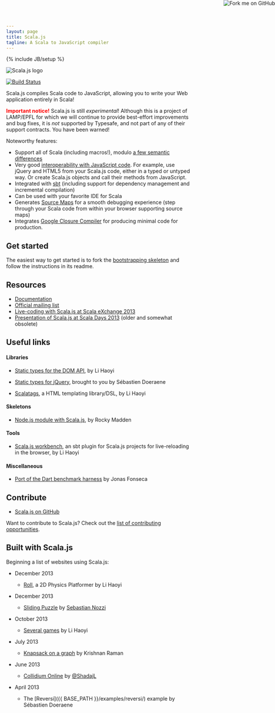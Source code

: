 ```yaml
---
layout: page
title: Scala.js
tagline: A Scala to JavaScript compiler
---
```

{% include JB/setup %}

<img id="front-page-logo" alt="Scala.js logo" title="Scala.js logo"
    src="{{ BASE_PATH }}/images/scala-js-logo.svg" />

[![Build Status](https://travis-ci.org/scala-js/scala-js.png?branch=master,scala-2.11)](https://travis-ci.org/scala-js/scala-js)

Scala.js compiles Scala code to JavaScript, allowing you to write your
Web application entirely in Scala!

<p><b><span style="color: red">Important notice!</span></b> Scala.js is still <i>experimental</i>!
Although this is a project of LAMP/EPFL for which we will continue to provide
best-effort improvements and bug fixes, it is <i>not</i> supported by Typesafe,
and not part of any of their support contracts. You have been warned!</p>

Noteworthy features:

*   Support all of Scala (including macros!),
    modulo [a few semantic differences](http://www.scala-js.org/doc/semantics.html)
*   Very good [interoperability with JavaScript code](http://www.scala-js.org/doc/js-interoperability.html).
    For example, use jQuery and HTML5 from your Scala.js code, either in a
    typed or untyped way. Or create Scala.js objects and call their methods
    from JavaScript.
*   Integrated with [sbt](http://www.scala-sbt.org/)
    (including support for dependency management and incremental compilation)
*   Can be used with your favorite IDE for Scala
*   Generates [Source Maps](http://www.html5rocks.com/en/tutorials/developertools/sourcemaps/)
    for a smooth debugging experience (step through your Scala code from within
    your browser supporting source maps)
*   Integrates [Google Closure Compiler](https://developers.google.com/closure/compiler/)
    for producing minimal code for production.

## Get started

The easiest way to get started is to fork the
[bootstrapping skeleton](https://github.com/sjrd/scala-js-example-app)
and follow the instructions in its readme.

## Resources

*   [Documentation](./doc/)
*   [Official mailing list](https://groups.google.com/forum/?fromgroups#!forum/scala-js)
*   [Live-coding with Scala.js at Scala eXchange 2013](http://skillsmatter.com/podcast/scala/scala-js-write-in-scala-for-the-browser-4567)
*   [Presentation of Scala.js at Scala Days 2013](http://www.parleys.com/play/51c380bfe4b0ed8770356866) (older and somewhat obsolete)

## Useful links

#### Libraries

*   [Static types for the DOM API](https://github.com/scala-js/scala-js-dom),
    by Li Haoyi

*   [Static types for jQuery](https://github.com/scala-js/scala-js-jquery),
    brought to you by Sébastien Doeraene

*   [Scalatags](https://github.com/lihaoyi/scalatags), a HTML templating 
    library/DSL, by Li Haoyi

#### Skeletons

*   [Node.js module with Scala.js](https://github.com/rockymadden/scala-node-example),
    by Rocky Madden

#### Tools

*   [Scala.js workbench](https://github.com/lihaoyi/scala-js-workbench),
    an sbt plugin for Scala.js projects for live-reloading in the browser, by Li Haoyi

#### Miscellaneous

*   [Port of the Dart benchmark harness](https://github.com/jonas/scala-js-benchmarks)
    by Jonas Fonseca

## Contribute

*   [Scala.js on GitHub](https://github.com/scala-js/scala-js)

Want to contribute to Scala.js? Check out the
[list of contributing opportunities](./contribute/).

## Built with Scala.js

Beginning a list of websites using Scala.js:

*   December 2013

    -   [Roll](http://lihaoyi.github.io/scala-js-game-2/), a 2D Physics Platformer
        by Li Haoyi

*   December 2013

    -   [Sliding Puzzle](https://github.com/sebnozzi/sliding-puzzle)
        by [Sebastian Nozzi](http://www.sebnozzi.com/)

*   October 2013

    -   [Several games](http://lihaoyi.github.io/scala-js-games/)
        by Li Haoyi

*   July 2013

    -   [Knapsack on a graph](http://krishnanraman.github.io/scala-js/examples/helloworld/helloworld.html)
        by Krishnan Raman

*   June 2013

    -   [Collidium Online](http://collidium.shadaj.me/) by
        [@ShadajL](https://twitter.com/ShadajL)

*   April 2013

    -   The [Reversi]({{ BASE_PATH }}/examples/reversi/) example by Sébastien Doeraene

<a href="https://github.com/scala-js/scala-js-website"><img style="position: absolute; top: 0; right: 0; border: 0;" src="https://s3.amazonaws.com/github/ribbons/forkme_right_orange_ff7600.png" alt="Fork me on GitHub"></a>
